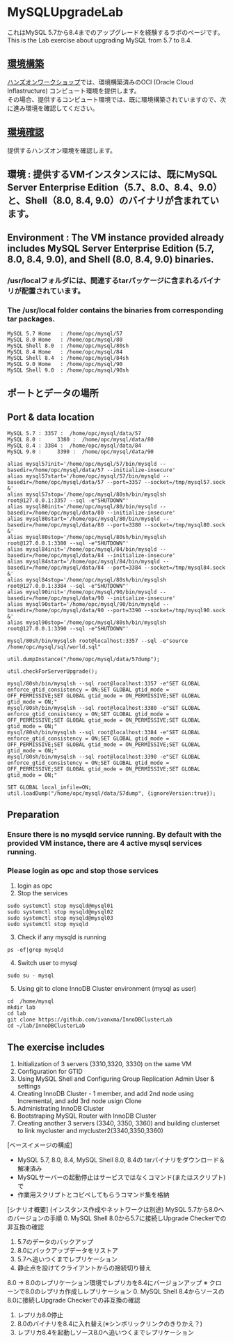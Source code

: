 # MySQLUpgradeLab

これはMySQL 5.7から8.4までのアップグレードを経験するラボのページです。  
This is the Lab exercise about upgrading MySQL from 5.7 to 8.4.

## [環境構築](./extractScripts/extractEnv.md)

[ハンズオンワークショップ](https://eventreg.oracle.com/profile/web/index.cfm?PKwebID=0x883786abcd&source=DEVT240718P00002:ex:pev:::::&SC=:ex:pev:::::&pcode=DEVT240718P00002)では、環境構築済みのOCI (Oracle Cloud Inflastructure) コンピュート環境を提供します。  
その場合、提供するコンピュート環境では、既に環境構築されていますので、次に進み環境を確認してください。  

## [環境確認](./checkEnv.md)

提供するハンズオン環境を確認します。  






## 環境 : 提供するVMインスタンスには、既にMySQL Server Enterprise Edition（5.7、8.0、8.4、9.0）と、Shell（8.0, 8.4, 9.0）のバイナリが含まれています。
## Environment : The VM instance provided already includes MySQL Server Enterprise Edition (5.7, 8.0, 8.4, 9.0), and Shell (8.0, 8.4, 9.0) binaries.
### /usr/localフォルダには、関連するtarパッケージに含まれるバイナリが配置されています。
### The /usr/local folder contains the binaries from corresponding tar packages.  
	MySQL 5.7 Home   : /home/opc/mysql/57
	MySQL 8.0 Home   : /home/opc/mysql/80
	MySQL Shell 8.0  : /home/opc/mysql/80sh
 	MySQL 8.4 Home   : /home/opc/mysql/84
	MySQL Shell 8.4  : /home/opc/mysql/84sh
 	MySQL 9.0 Home   : /home/opc/mysql/90
	MySQL Shell 9.0  : /home/opc/mysql/90sh

## ポートとデータの場所
## Port & data location
	MySQL 5.7 :	3357 : 	/home/opc/mysql/data/57
	MySQL 8.0 : 	3380 :	/home/opc/mysql/data/80
	MySQL 8.4 :	3384 :	/home/opc/mysql/data/84
 	MySQL 9.0 : 	3390 : 	/home/opc/mysql/data/90


```
alias mysql57init='/home/opc/mysql/57/bin/mysqld --basedir=/home/opc/mysql/data/57 --initialize-insecure'
alias mysql57start='/home/opc/mysql/57/bin/mysqld --basedir=/home/opc/mysql/data/57 --port=3357 --socket=/tmp/mysql57.sock &'
alias mysql57stop='/home/opc/mysql/80sh/bin/mysqlsh root@127.0.0.1:3357 --sql -e"SHUTDOWN"'
alias mysql80init='/home/opc/mysql/80/bin/mysqld --basedir=/home/opc/mysql/data/80 --initialize-insecure'
alias mysql80start='/home/opc/mysql/80/bin/mysqld --basedir=/home/opc/mysql/data/80 --port=3380 --socket=/tmp/mysql80.sock &'
alias mysql80stop='/home/opc/mysql/80sh/bin/mysqlsh root@127.0.0.1:3380 --sql -e"SHUTDOWN"'
alias mysql84init='/home/opc/mysql/84/bin/mysqld --basedir=/home/opc/mysql/data/84 --initialize-insecure'
alias mysql84start='/home/opc/mysql/84/bin/mysqld --basedir=/home/opc/mysql/data/84 --port=3384 --socket=/tmp/mysql84.sock &'
alias mysql84stop='/home/opc/mysql/80sh/bin/mysqlsh root@127.0.0.1:3384 --sql -e"SHUTDOWN"'
alias mysql90init='/home/opc/mysql/90/bin/mysqld --basedir=/home/opc/mysql/data/90 --initialize-insecure'
alias mysql90start='/home/opc/mysql/90/bin/mysqld --basedir=/home/opc/mysql/data/90 --port=3390 --socket=/tmp/mysql90.sock &'
alias mysql90stop='/home/opc/mysql/80sh/bin/mysqlsh root@127.0.0.1:3390 --sql -e"SHUTDOWN"'
```

```
mysql/80sh/bin/mysqlsh root@localhost:3357 --sql -e"source /home/opc/mysql/sql/world.sql"

util.dumpInstance("/home/opc/mysql/data/57dump");

util.checkForServerUpgrade();

mysql/80sh/bin/mysqlsh --sql root@localhost:3357 -e"SET GLOBAL enforce_gtid_consistency = ON;SET GLOBAL gtid_mode = OFF_PERMISSIVE;SET GLOBAL gtid_mode = ON_PERMISSIVE;SET GLOBAL gtid_mode = ON;"
mysql/80sh/bin/mysqlsh --sql root@localhost:3380 -e"SET GLOBAL enforce_gtid_consistency = ON;SET GLOBAL gtid_mode = OFF_PERMISSIVE;SET GLOBAL gtid_mode = ON_PERMISSIVE;SET GLOBAL gtid_mode = ON;"
mysql/80sh/bin/mysqlsh --sql root@localhost:3384 -e"SET GLOBAL enforce_gtid_consistency = ON;SET GLOBAL gtid_mode = OFF_PERMISSIVE;SET GLOBAL gtid_mode = ON_PERMISSIVE;SET GLOBAL gtid_mode = ON;"
mysql/80sh/bin/mysqlsh --sql root@localhost:3390 -e"SET GLOBAL enforce_gtid_consistency = ON;SET GLOBAL gtid_mode = OFF_PERMISSIVE;SET GLOBAL gtid_mode = ON_PERMISSIVE;SET GLOBAL gtid_mode = ON;"

SET GLOBAL local_infile=ON;
util.loadDump("/home/opc/mysql/data/57dump", {ignoreVersion:true});

```

## Preparation
### Ensure there is no mysqld service running.  By default with the provided VM instance, there are 4 active mysql services running.
### Please login as opc and stop those services
1. login as opc
2. Stop the services
```
sudo systemctl stop mysqld@mysql01
sudo systemctl stop mysqld@mysql02
sudo systemctl stop mysqld@mysql03
sudo systemctl stop mysqld
```

3. Check if any mysqld is running
```
ps -ef|grep mysqld
```

4. Switch user to mysql
```
sudo su - mysql
```

5. Using git to clone InnoDB Cluster environment (mysql as user)
```
cd  /home/mysql
mkdir lab
cd lab
git clone https://github.com/ivanxma/InnoDBClusterLab
cd ~/lab/InnoDBClusterLab
```


## The exercise includes



1. Initialization of 3 servers (3310,3320, 3330) on the same VM
2. Configuration for GTID
3. Using MySQL Shell and  Configuring Group Replication Admin User & settings 
4. Creating InnoDB Cluster - 1 member, and add 2nd node using Incremental, and add 3rd node usign Clone
5. Administrating InnoDB Cluster
6. Bootstraping MySQL Router with InnoDB Cluster
7. Creating another 3 servers (3340, 3350, 3360) and building clusterset to link mycluster and mycluster2(3340,3350,3360)

[ベースイメージの構成]
- MySQL 5.7, 8.0, 8.4, MySQL Shell 8.0, 8.4の
   tarバイナリをダウンロード＆解凍済み
- MySQLサーバーの起動停止はサービスではなくコマンド(またはスクリプト)で
- 作業用スクリプトとコピペしてもらうコマンド集を格納

[シナリオ概要] (インスタンス作成やネットワークは別途)
MySQL 5.7から8.0へのバージョンの手順
0. MySQL Shell 8.0から5.7に接続しUpgrade Checkerでの非互換の確認
1. 5.7のデータのバックアップ
2. 8.0にバックアップデータをリストア
3. 5.7へ追いつくまでレプリケーション
4. 静止点を設けてクライアントからの接続切り替え

8.0 -> 8.0のレプリケーション環境でレプリカを8.4にバージョンアップ
※ クローンで8.0のレプリカ作成しレプリケーション
0. MySQL Shell 8.4からソースの8.0に接続しUpgrade Checkerでの非互換の確認
1. レプリカ8.0停止
2. 8.0のバイナリを8.4に入れ替え(※シンボリックリンクのきりかえ？)
3. レプリカ8.4を起動しソース8.0へ追いつくまでレプリケーション
